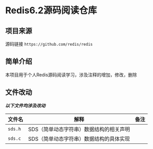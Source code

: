 # Redis6.2源码阅读仓库
## 项目来源
源码链接 `https://github.com/redis/redis`
## 简单介绍
本项目用于个人Redis源码阅读学习，涉及注释的增加，修改，删除
## 文件改动
**_以下文件均涉及改动_**

|   文件名  |     解释      |  备注 |
|----------|:-------------:|------:|
| `sds.h` | SDS（简单动态字符串）数据结构的相关声明 | |
| `sds.c` | SDS（简单动态字符串）数据结构的具体实现 | |

